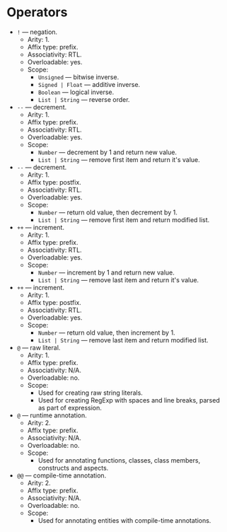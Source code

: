 # Operators

 *  `!` — negation.
     *  Arity: 1.
     *  Affix type: prefix.
     *  Associativity: RTL.
     *  Overloadable: yes.
     *  Scope:
         *  `Unsigned` — bitwise inverse.
         *  `Signed | Float` — additive inverse.
         *  `Boolean` — logical inverse.
         *  `List | String` — reverse order.
 *  `--` — decrement.
     *  Arity: 1.
     *  Affix type: prefix.
     *  Associativity: RTL.
     *  Overloadable: yes.
     *  Scope:
         *  `Number` — decrement by 1
            and return new value.
         *  `List | String` — remove first item
            and return it's value.
 *  `--` — decrement.
     *  Arity: 1.
     *  Affix type: postfix.
     *  Associativity: RTL.
     *  Overloadable: yes.
     *  Scope:
         *  `Number` — return old value,
            then decrement by 1.
         *  `List | String` — remove first item
            and return modified list.
 *  `++` — increment.
     *  Arity: 1.
     *  Affix type: prefix.
     *  Associativity: RTL.
     *  Overloadable: yes.
     *  Scope:
         *  `Number` — increment by 1
            and return new value.
         *  `List | String` — remove last item
            and return it's value.
 *  `++` — increment.
     *  Arity: 1.
     *  Affix type: postfix.
     *  Associativity: RTL.
     *  Overloadable: yes.
     *  Scope:
         *  `Number` — return old value,
            then increment by 1.
         *  `List | String` — remove last item
            and return modified list.
 *  `@` — raw literal.
     *  Arity: 1.
     *  Affix type: prefix.
     *  Associativity: N/A.
     *  Overloadable: no.
     *  Scope:
         *  Used for creating raw string literals.
         *  Used for creating RegExp with spaces
            and line breaks, parsed as part of expression.
 *  `@` — runtime annotation.
     *  Arity: 2.
     *  Affix type: prefix.
     *  Associativity: N/A.
     *  Overloadable: no.
     *  Scope:
         *  Used for annotating functions, classes,
            class members, constructs and aspects.
 *  `@@` — compile-time annotation.
     *  Arity: 2.
     *  Affix type: prefix.
     *  Associativity: N/A.
     *  Overloadable: no.
     *  Scope:
         *  Used for annotating entities
            with compile-time annotations.
